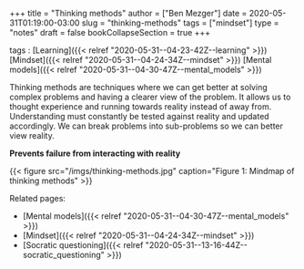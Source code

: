 +++
title = "Thinking methods"
author = ["Ben Mezger"]
date = 2020-05-31T01:19:00-03:00
slug = "thinking-methods"
tags = ["mindset"]
type = "notes"
draft = false
bookCollapseSection = true
+++

tags
: [Learning]({{< relref "2020-05-31--04-23-42Z--learning" >}}) [Mindset]({{< relref "2020-05-31--04-24-34Z--mindset" >}}) [Mental models]({{< relref "2020-05-31--04-30-47Z--mental_models" >}})

Thinking methods are techniques where we can get better at solving complex
problems and having a clearer view of the problem. It allows us to thought
experience and running towards reality instead of away from. Understanding must
constantly be tested against reality and updated accordingly. We can break
problems into sub-problems so we can better view reality.

**Prevents failure from interacting with reality**

<a id="org02431eb"></a>

{{< figure src="/imgs/thinking-methods.jpg" caption="Figure 1: Mindmap of thinking methods" >}}

Related pages:

- [Mental models]({{< relref "2020-05-31--04-30-47Z--mental_models" >}})
- [Mindset]({{< relref "2020-05-31--04-24-34Z--mindset" >}})
- [Socratic questioning]({{< relref "2020-05-31--13-16-44Z--socratic_questioning" >}})
